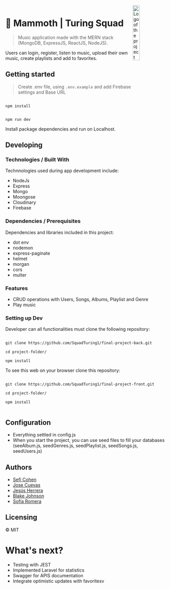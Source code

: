 
<img  src="https://raw.githubusercontent.com/SquadTuring1/final-project-front/develop/src/assets/images/logo-mammoth2-vertical.png"  width="21%"  alt="Logo of the project"  align="right">

# 🚀 Mammoth | Turing Squad



>Music application made with the MERN stack (MongoDB, ExpressJS, ReactJS, NodeJS).
>
Users can login, register, listen to music, upload their own music, create playlists and add to favorites.

  

##  Getting started

>Create .env file, using `.env.example` and add Firebase settings and Base URL

  ```shell

npm install

```

```shell

npm run dev

```
Install package dependencies and run on Localhost.

  

## Developing

  

### Technologies / Built With

Technnologies used during app development include:

- NodeJs
- Express
- Mongo
- Moongose
- Cloudinary
- Firebase
  
  
### Dependencies / Prerequisites

Dependencies and libraries included in this project:

- dot env
- nodemon
- express-paginate
- helmet
- morgan
- cors
- multer 

### Features

- CRUD operations with Users, Songs, Albums, Playlist and Genre
- Play music

  

### Setting up Dev  


Developer can all functionalities must clone the following repository:
```shell

git clone https://github.com/SquadTuring1/final-project-back.git

cd project-folder/

npm install

```
To see this web on your browser clone this repository:
```shell

git clone https://github.com/SquadTuring1/final-project-front.git

cd project-folder/

npm install


```    

## Configuration

  - Everything settled in config.js
  -  When you start the project, you can use seed files to fill your databases (seeAlbum.js, seedGenres.js, seedPlaylist.js, seedSongs.js, seedUsers.js)
  
  ## Authors

- [Sefi Cohen](https://github.com/seficohen1)
-  [Jose Cuevas](https://github.com/jose-cuevas)
- [Jesús Herrera](https://github.com/Jesusjha)
- [Blake Johnson](https://github.com/blakejohns5)
- [Sofía Romera](https://github.com/Sofianct)


## Licensing

  

© MIT

  

# What's next?

- Testing with JEST
- Implemented Laravel for statistics
- Swagger for APIS documentation
- Integrate optimistic updates with favoritesv
